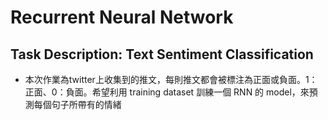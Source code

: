 # Recurrent Neural Network
## Task Description: Text Sentiment Classification
* 本次作業為twitter上收集到的推文，每則推文都會被標注為正面或負面。1：正面、0：負面。希望利用 training dataset 訓練一個 RNN 的 model，來預測每個句子所帶有的情緒
